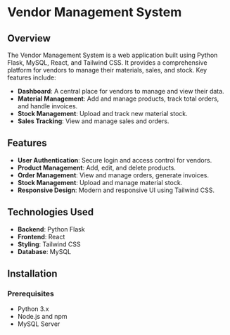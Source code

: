 # Vendor Management System

## Overview

The Vendor Management System is a web application built using Python Flask, MySQL, React, and Tailwind CSS. It provides a comprehensive platform for vendors to manage their materials, sales, and stock. Key features include:

- **Dashboard**: A central place for vendors to manage and view their data.
- **Material Management**: Add and manage products, track total orders, and handle invoices.
- **Stock Management**: Upload and track new material stock.
- **Sales Tracking**: View and manage sales and orders.

## Features

- **User Authentication**: Secure login and access control for vendors.
- **Product Management**: Add, edit, and delete products.
- **Order Management**: View and manage orders, generate invoices.
- **Stock Management**: Upload and manage material stock.
- **Responsive Design**: Modern and responsive UI using Tailwind CSS.

## Technologies Used

- **Backend**: Python Flask
- **Frontend**: React
- **Styling**: Tailwind CSS
- **Database**: MySQL

## Installation

### Prerequisites

- Python 3.x
- Node.js and npm
- MySQL Server


